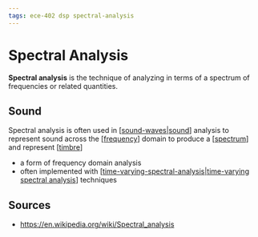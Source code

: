 ```yaml
---
tags: ece-402 dsp spectral-analysis
---
```


# Spectral Analysis

**Spectral analysis** is the technique of analyzing in terms of a spectrum of frequencies or related quantities.

## Sound

Spectral analysis is often used in [[sound-waves|sound]] analysis to represent sound across the [[frequency]] domain to produce a [[spectrum]] and represent [[timbre]]

- a form of frequency domain analysis
- often implemented with [[time-varying-spectral-analysis|time-varying spectral analysis]] techniques

## Sources

- <https://en.wikipedia.org/wiki/Spectral_analysis>

[//begin]: # "Autogenerated link references for markdown compatibility"
[sound-waves|sound]: sound-waves "Sound Waves"
[frequency]: frequency "Frequency"
[spectrum]: spectrum "Spectrum"
[timbre]: timbre "Timbre"
[time-varying-spectral-analysis|time-varying spectral analysis]: time-varying-spectral-analysis "Time-Varying Spectral Analysis"
[//end]: # "Autogenerated link references"
